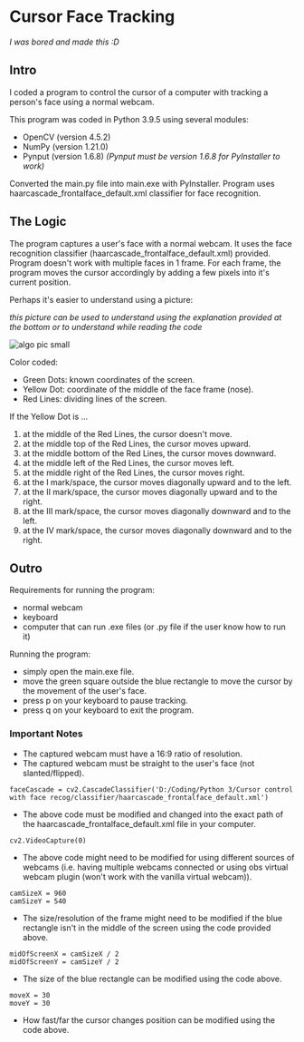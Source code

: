 # Cursor Face Tracking
_I was bored and made this :D_

## Intro

I coded a program to control the cursor of a computer with tracking a person's face using a normal webcam.

This program was coded in Python 3.9.5 using several modules:
- OpenCV (version 4.5.2)
- NumPy (version 1.21.0)
- Pynput (version 1.6.8) _(Pynput must be version 1.6.8 for PyInstaller to work)_

Converted the main.py file into main.exe with PyInstaller.
Program uses haarcascade_frontalface_default.xml classifier for face recognition.

## The Logic

The program captures a user's face with a normal webcam. It uses the face recognition classifier (haarcascade_frontalface_default.xml) provided. Program doesn't work with multiple faces in 1 frame. For each frame, the program moves the cursor accordingly by adding a few pixels into it's current position.

Perhaps it's easier to understand using a picture:

_this picture can be used to understand using the explanation provided at the bottom or to understand while reading the code_

![algo pic small](https://user-images.githubusercontent.com/85069947/123402205-b1097400-d5d1-11eb-96dc-156cbac943d7.jpg)

Color coded:
- Green Dots: known coordinates of the screen.
- Yellow Dot: coordinate of the middle of the face frame (nose).
- Red Lines: dividing lines of the screen.

If the Yellow Dot is ...
1. at the middle of the Red Lines, the cursor doesn't move.
2. at the middle top of the Red Lines, the cursor moves upward.
3. at the middle bottom of the Red Lines, the cursor moves downward.
4. at the middle left of the Red Lines, the cursor moves left.
5. at the middle right of the Red Lines, the cursor moves right.
6. at the I mark/space, the cursor moves diagonally upward and to the left.
7. at the II mark/space, the cursor moves diagonally upward and to the right.
8. at the III mark/space, the cursor moves diagonally downward and to the left.
9. at the IV mark/space, the cursor moves diagonally downward and to the right.

## Outro

Requirements for running the program:
- normal webcam
- keyboard
- computer that can run .exe files (or .py file if the user know how to run it)

Running the program:
- simply open the main.exe file.
- move the green square outside the blue rectangle to move the cursor by the movement of the user's face.
- press p on your keyboard to pause tracking.
- press q on your keyboard to exit the program.

### Important Notes
- The captured webcam must have a 16:9 ratio of resolution.
- The captured webcam must be straight to the user's face (not slanted/flipped).
```
faceCascade = cv2.CascadeClassifier('D:/Coding/Python 3/Cursor control with face recog/classifier/haarcascade_frontalface_default.xml')
```
- The above code must be modified and changed into the exact path of the haarcascade_frontalface_default.xml file in your computer.
```
cv2.VideoCapture(0)
```
- The above code might need to be modified for using different sources of webcams (i.e. having multiple webcams connected or using obs virtual webcam plugin (won't work with the vanilla virtual webcam)).
```
camSizeX = 960
camSizeY = 540
```
- The size/resolution of the frame might need to be modified if the blue rectangle isn't in the middle of the screen using the code provided above.
```
midOfScreenX = camSizeX / 2
midOfScreenY = camSizeY / 2
```
- The size of the blue rectangle can be modified using the code above.
```
moveX = 30
moveY = 30
```
- How fast/far the cursor changes position can be modified using the code above.
